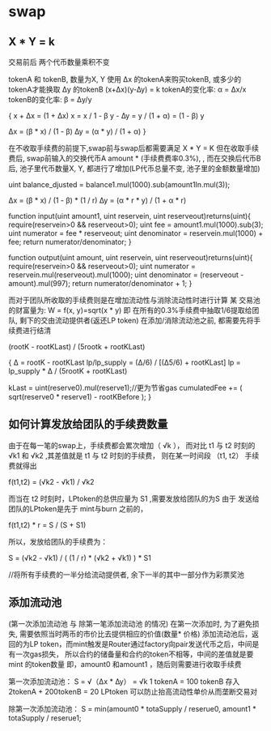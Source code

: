 # swap   

## X * Y = k
交易前后 两个代币数量乘积不变


tokenA 和 tokenB, 数量为X, Y
使用 ∆x 的tokenA来购买tokenB, 或多少的tokenA才能换取 ∆y 的tokenB
(x+∆x)(y-∆y) = k
tokenA的变化率: α = ∆x/x
tokenB的变化率: β = ∆y/y


  {
  x + ∆x = (1 + ∆x) x = x / 1 - β
  y - ∆y = y / (1 + α) = (1 - β) y

  ∆x = (β * x) / (1 - β)
  ∆y = (α * y) / (1 + α)
  }
 
 
在不收取手续费的前提下,swap前与swap后都需要满足 X * Y = K
但在收取手续费后, swap前输入的交换代币A amount * (手续费费率0.3%), , 而在交换后代币B后, 池子里代币数量X, Y, 都进行了增加(LP代币总量不变, 池子里的金额数量增加)


uint balance_djusted = balance1.mul(1000).sub(amount1In.mul(3));


∆x = (β * x) / (1 - β) * (1 / r)
∆y = (α * r * y) / (1 + α * r)


function input(uint amount1, uint reservein, uint reserveout)returns(uint){
  require(reservein>0 && reserveout>0);
  uint fee = amount1.mul(1000).sub(3);
  uint numerator = fee * reserveout;
  uint denominator = reservein.mul(1000) + fee;
  return numerator/denominator;
  }


function output(uint amount, uint reservein, uint reserveout)returns(uint){
  require(reservein>0 && reserveout>0);
  uint numerator = reservein.mul(reserveout).mul(1000);
  uint denominator = (reserveout - amount).mul(997);
  return numerator/denominator + 1;
  }


而对于团队所收取的手续费则是在增加流动性与消除流动性时进行计算
某 交易池 的财富量为: W = f(x, y)=sqrt(x * y)
即 在所有的0.3%手续费中抽取1/6提取给团队, 剩下的交由流动提供者(返还LP token)
在添加/消除流动池之前, 都需要先将手续费进行结清

(rootK - rootKLast) / (5rootk + rootKLast)

  {
  ∆ = rootK - rootKLast 
  lp/lp_supply = (∆/6) / [(∆5/6) + rootKLast]
  lp = lp_supply * ∆ / (5rootK + rootKLast)
  
  
  kLast = uint(reserve0).mul(reserve1);//更为节省gas
  cumulatedFee += ( sqrt(reserve0 * reserve1) - rootKBefore );
  }
  
## 如何计算发放给团队的手续费数量
由于在每一笔的swap上，手续费都会累次增加（ √k ），
而对比 t1 与 t2 时刻的 √k1 和 √k2 ,其差值就是 t1 与 t2 时刻的手续费，
则在某一时间段 （t1, t2） 手续费就得出

f(t1,t2) = (√k2 - √k1) / √k2

而当在 t2 时刻时，LPtoken的总供应量为 S1 ,需要发放给团队的为S
由于 发送给团队的LPtoken是先于 mint与burn 之前的，

f(t1,t2) * r = S / (S + S1)

所以，发放给团队的手续费为： 

S =  (√k2 - √k1) / ( (1 / r) * (√k2 + √k1) ) * S1

//将所有手续费的一半分给流动提供者, 余下一半的其中一部分作为彩票奖池

## 添加流动池
(第一次添加流动池 与 除第一笔添加流动池 的情况)
在第一次添加时, 为了避免损失, 需要依照当时两币的市价比去提供相应的价值(数量* 价格)
添加流动池后，返回的为LP token，而mint触发是Router通过factory向pair发送代币之后，中间是有一次gas损失，
所以合约的储备量和合约的token不相等，中间的差值就是要mint 的token数量
即，amount0 和amount1 ，随后则需要进行收取手续费

第一次添加流动池： S = √（∆x * ∆y） = √k
1 tokenA = 100 tokenB
存入2tokenA + 200tokenB = 20 LPtoken 
可以防止抬高流动性单价从而垄断交易对

除第一次添加流动池： S = min(amount0 * totaSupply / reserue0, amount1 * totaSupply / reserue1;

